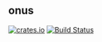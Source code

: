 ## onus

[![crates.io](https://img.shields.io/crates/v/onus.svg)](https://crates.io/crates/onus)
[![Build Status](https://github.com/IdeaFixa/onus/actions/workflows/rust.yml/badge.svg)](https://github.com/IdeaFixa/onus/actions/workflows/rust.yml)
